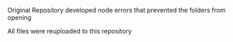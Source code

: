 Original Repository developed node errors that prevented the folders from opening

All files were reuploaded to this repository
